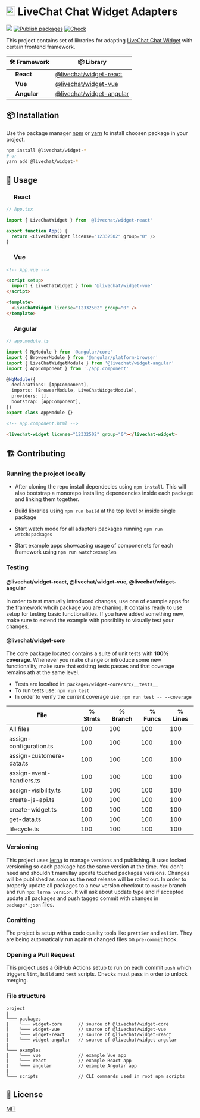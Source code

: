 # <img src="https://livechat.design/images/livechat/DIGITAL%20%28RGB%29/SVG/Mark_RGB_Orange.svg" widht="24px" height="24px" /> LiveChat Chat Widget Adapters

![](https://img.shields.io/badge/license-MIT-blue.svg)
[![Publish packages](https://github.com/livechat/chat-widget-adapters/actions/workflows/publish.yml/badge.svg?branch=master)](https://github.com/livechat/chat-widget-adapters/actions/workflows/publish.yml)
[![Check](https://github.com/livechat/chat-widget-adapters/actions/workflows/check.yml/badge.svg?branch=master)](https://github.com/livechat/chat-widget-adapters/actions/workflows/check.yml)

This project contains set of libraries for adapting [LiveChat Chat Widget](https://developers.livechat.com/open-chat-widget/) with certain frontend framework.

| 🛠 Framework                                                                                                          | 📦 Library                                                                                    |
| -------------------------------------------------------------------------------------------------------------------- | --------------------------------------------------------------------------------------------- |
| <img widht="12px" height="12px" src ="https://cdn.iconscout.com/icon/free/png-256/react-1-282599.png" /> **React**   | [@livechat/widget-react](https://github.com/livechat/chat-widget-adapters/packages/1144228)   |
| <img widht="12px" height="12px" src ="https://cdn.iconscout.com/icon/free/png-256/vue-282497.png" /> **Vue**         | [@livechat/widget-vue](https://github.com/livechat/chat-widget-adapters/packages/1144230)     |
| <img widht="12px" height="12px" src ="https://cdn.iconscout.com/icon/free/png-256/angular-226066.png" /> **Angular** | [@livechat/widget-angular](https://github.com/livechat/chat-widget-adapters/packages/1144229) |

## 📦 Installation

Use the package manager [npm](https://www.npmjs.com/) or [yarn](https://yarnpkg.com/) to install choosen package in your project.

```bash
npm install @livechat/widget-*
# or
yarn add @livechat/widget-*
```

## 🚀 Usage

### <img widht="16px" height="16px" src ="https://cdn.iconscout.com/icon/free/png-256/react-1-282599.png" /> **React**

```ts
// App.tsx

import { LiveChatWidget } from '@livechat/widget-react'

export function App() {
  return <LiveChatWidget license="12332502" group="0" />
}
```

### <img widht="16px" height="16px" src ="https://cdn.iconscout.com/icon/free/png-256/vue-282497.png" /> **Vue**

```html
<!-- App.vue -->

<script setup>
  import { LiveChatWidget } from '@livechat/widget-vue'
</script>

<template>
  <LiveChatWidget license="12332502" group="0" />
</template>
```

### <img widht="16px" height="16px" src ="https://cdn.iconscout.com/icon/free/png-256/angular-226066.png" /> **Angular**

```ts
// app.module.ts

import { NgModule } from '@angular/core'
import { BrowserModule } from '@angular/platform-browser'
import { LiveChatWidgetModule } from '@livechat/widget-angular'
import { AppComponent } from './app.component'

@NgModule({
  declarations: [AppComponent],
  imports: [BrowserModule, LiveChatWidgetModule],
  providers: [],
  bootstrap: [AppComponent],
})
export class AppModule {}
```

```html
<!-- app.component.html -->

<livechat-widget license="12332502" group="0"></livechat-widget>
```

## 🏗 Contributing

### Running the project locally

- After cloning the repo install dependecies using `npm install`. This will also bootstrap a monorepo installing dependencies inside each package and linking them together.

- Build libraries using `npm run build` at the top level or inside single package

- Start watch mode for all adapters packages running `npm run watch:packages`

- Start example apps showcasing usage of componenets for each framework using `npm run watch:examples`

### Testing

#### @livechat/widget-react, @livechat/widget-vue, @livechat/widget-angular

In order to test manually introduced changes, use one of example apps for the framework whcih package you are chaning. It contains ready to use setup for testing basic functionalities. If you have added something new, make sure to extend the example with possiblity to visually test your changes.

#### @livechat/widget-core

The core package located contains a suite of unit tests with **100% coverage**. Whenever you make change or introduce some new functionality, make sure that exisitng tests passes and that coverage remains ath at the same level.

- Tests are localted in: `packages/widget-core/src/__tests__`
- To run tests use: `npm run test`
- In order to verify the current coverage use: `npm run test -- --coverage`

| File                     | % Stmts | % Branch | % Funcs | % Lines |
| ------------------------ | ------- | -------- | ------- | ------- |
| All files                | 100     | 100      | 100     | 100     |
| assign-configuration.ts  | 100     | 100      | 100     | 100     |
| assign-customere-data.ts | 100     | 100      | 100     | 100     |
| assign-event-handlers.ts | 100     | 100      | 100     | 100     |
| assign-visibility.ts     | 100     | 100      | 100     | 100     |
| create-js-api.ts         | 100     | 100      | 100     | 100     |
| create-widget.ts         | 100     | 100      | 100     | 100     |
| get-data.ts              | 100     | 100      | 100     | 100     |
| lifecycle.ts             | 100     | 100      | 100     | 100     |

### Versioning

This project uses [lerna](https://lerna.js.org/) to manage versions and publishing. It uses locked versioning so each package has the same version at the time. You don't need and shouldn't manullay update touched packages versions. Changes will be published as soon as the next release will be rolled out. In order to properly update all packages to a new version checkout to `master` branch and run `npx lerna version`. It will ask about update type and if accepted update all packages and push tagged commit with changes in `package*.json` files.

### Comitting

The project is setup with a code quality tools like `prettier` and `eslint`. They are being automatically run against changed files on `pre-commit` hook.

### Opening a Pull Request

This project uses a GitHub Actions setup to run on each commit `push` which triggers `lint`, `build` and `test` scripts. Checks must pass in order to unlock merging.

### File structure

```
project
|
└─── packages
|    └─── widget-core      // source of @livechat/widget-core
|    └─── widget-vue       // source of @livechat/widget-vue
|    └─── widget-react     // source of @livechat/widget-react
|    └─── widget-angular   // source of @livechat/widget-angular
|
└─── examples
|    └─── vue              // example Vue app
|    └─── react            // example React app
|    └─── angular          // example Angular app
|
└─── scripts               // CLI commands used in root npm scripts
```

## 📃 License

[MIT](https://choosealicense.com/licenses/mit/)
